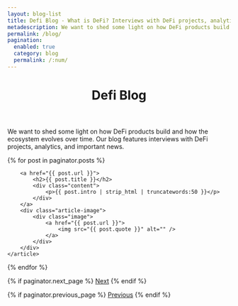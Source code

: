 ```yaml
---
layout: blog-list
title: Defi Blog - What is DeFi? Interviews with DeFi projects, analytics, and important news
metadescription: We want to shed some light on how DeFi products build and how the ecosystem evolves over time. Our blog features interviews with DeFi projects, analytics, and important news.
permalink: /blog/
pagination:
  enabled: true
  category: blog
  permalink: /:num/  
---
```


<header>
<h1 class="align-center">De<span class="text-green">fi</span> <span class="text-orange">Blog</span></h1>
</header>
We want to shed some light on how DeFi products build and how the ecosystem evolves over time. Our blog features interviews with DeFi projects, analytics, and important news.

<section class="tiles">

{% for post in paginator.posts %}
	<article class="style{{ forloop.index | random_number: 0, 10 }}">



		<a href="{{ post.url }}">
			<h2>{{ post.title }}</h2>
			<div class="content">
				<p>{{ post.intro | strip_html | truncatewords:50 }}</p>
			</div>
		</a>
		<div class="article-image">
			<div class="image">
				<a href="{{ post.url }}">
					<img src="{{ post.quote }}" alt="" />
				</a>
			</div>
		</div>
	</article>
{% endfor %}

</section>

{% if paginator.next_page %}
  <a class="button" href="{{ paginator.next_page_path | prepend: site.baseurl }}">Next</a>
{% endif %}

  {% if paginator.previous_page %}
    <a class="button" href="{{ paginator.previous_page_path | prepend: site.baseurl }}">Previous</a>
  {% endif %}
